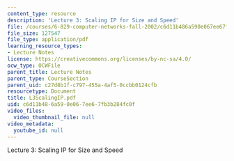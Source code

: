 ```yaml
---
content_type: resource
description: 'Lecture 3: Scaling IP for Size and Speed'
file: /courses/6-829-computer-networks-fall-2002/c6d11b486a590e067ee67fb3b284fc0f_L3ScalingIP.pdf
file_size: 127547
file_type: application/pdf
learning_resource_types:
- Lecture Notes
license: https://creativecommons.org/licenses/by-nc-sa/4.0/
ocw_type: OCWFile
parent_title: Lecture Notes
parent_type: CourseSection
parent_uid: c27d8b1f-c797-455a-4af5-0ccbb0124cfb
resourcetype: Document
title: L3ScalingIP.pdf
uid: c6d11b48-6a59-0e06-7ee6-7fb3b284fc0f
video_files:
  video_thumbnail_file: null
video_metadata:
  youtube_id: null
---
```

Lecture 3: Scaling IP for Size and Speed
